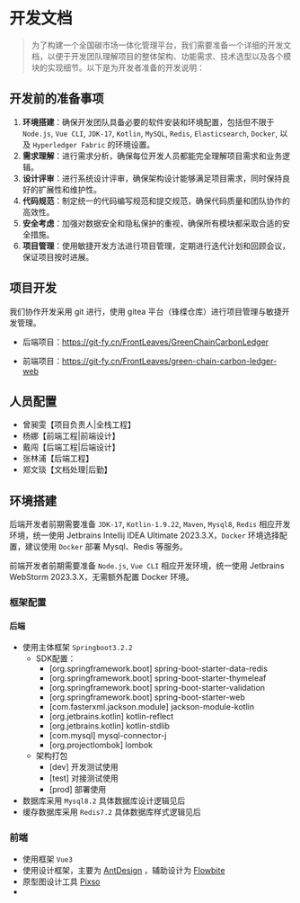 # 开发文档

> 为了构建一个全国碳市场一体化管理平台，我们需要准备一个详细的开发文档，以便于开发团队理解项目的整体架构、功能需求、技术选型以及各个模块的实现细节。以下是为开发者准备的开发说明：



## 开发前的准备事项

1. **环境搭建**：确保开发团队具备必要的软件安装和环境配置，包括但不限于 `Node.js`, `Vue CLI`, `JDK-17`, `Kotlin`, `MySQL`, `Redis`, `Elasticsearch`, `Docker`, 以及 `Hyperledger Fabric` 的环境设置。
2. **需求理解**：进行需求分析，确保每位开发人员都能完全理解项目需求和业务逻辑。
3. **设计评审**：进行系统设计评审，确保架构设计能够满足项目需求，同时保持良好的扩展性和维护性。
4. **代码规范**：制定统一的代码编写规范和提交规范，确保代码质量和团队协作的高效性。
5. **安全考虑**：加强对数据安全和隐私保护的重视，确保所有模块都采取合适的安全措施。
6. **项目管理**：使用敏捷开发方法进行项目管理，定期进行迭代计划和回顾会议，保证项目按时进展。



## 项目开发

我们协作开发采用 git 进行，使用 gitea 平台（锋楪仓库）进行项目管理与敏捷开发管理。

- 后端项目：https://git-fy.cn/FrontLeaves/GreenChainCarbonLedger

- 前端项目：https://git-fy.cn/FrontLeaves/green-chain-carbon-ledger-web



## 人员配置

- 曾昶雯【项目负责人|全栈工程】
- 杨娜【前端工程|前端设计】
- 戴闯【后端工程|后端设计】
- 张林浦【后端工程】
- 郑文琰【文档处理|后勤】



## 环境搭建

后端开发者前期需要准备 `JDK-17`, `Kotlin-1.9.22`, `Maven`, `Mysql8`, `Redis` 相应开发环境，统一使用 Jetbrains Intellij IDEA Ultimate 2023.3.X，`Docker` 环境选择配置，建议使用 `Docker` 部署 Mysql、Redis 等服务。

前端开发者前期需要准备 `Node.js`, `Vue CLI` 相应开发环境，统一使用 Jetbrains WebStorm 2023.3.X，无需额外配置 Docker 环境。

### 框架配置

#### 后端

- 使用主体框架 `Springboot3.2.2`
  - SDK配置：
    - [org.springframework.boot] spring-boot-starter-data-redis
    - [org.springframework.boot] spring-boot-starter-thymeleaf
    - [org.springframework.boot] spring-boot-starter-validation
    - [org.springframework.boot] spring-boot-starter-web
    - [com.fasterxml.jackson.module] jackson-module-kotlin
    - [org.jetbrains.kotlin] kotlin-reflect
    - [org.jetbrains.kotlin] kotlin-stdlib
    - [com.mysql] mysql-connector-j
    - [org.projectlombok] lombok
  - 架构打包
    - [dev] 开发测试使用
    - [test] 对接测试使用
    - [prod] 部署使用
- 数据库采用 `Mysql8.2` 具体数据库设计逻辑见后
- 缓存数据库采用 `Redis7.2` 具体数据库样式逻辑见后

### 前端

- 使用框架 `Vue3`
- 使用设计框架，主要为 [AntDesign](https://antdv.com/docs/vue/introduce-cn) ，辅助设计为 [Flowbite](https://flowbite.com/)
- 原型图设计工具 [Pixso](https://pixso.cn/)
- 
